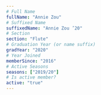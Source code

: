 ```yaml
---
# Full Name
fullName: "Annie Zou"
# Suffixed Name
suffixedName: "Annie Zou ’20"
# Section
section: "Flute"
# Graduation Year (or name suffix)
gradYear: "2020"
# Year Joined
memberSince: "2016"
# Active Seasons
seasons: ["2019/20"]
# Is active member?
active: "true"
---
```


